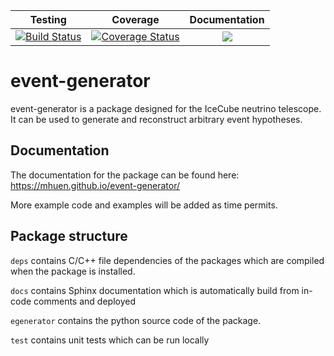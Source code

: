 | Testing | Coverage | Documentation |
| :-----: | :------: | :-----------: |
| [![Build Status](https://travis-ci.org/mhuen/event-generator.svg?branch=master)](https://travis-ci.org/mhuen/event-generator) | [![Coverage Status](https://codecov.io/gh/mhuen/event-generator/branch/master/graph/badge.svg)](https://codecov.io/gh/mhuen/event-generator/branch/master) | [![](https://img.shields.io/badge/docs-stable-blue.svg)](https://mhuen.github.io/event-generator) |

# event-generator
event-generator is a package designed for the IceCube neutrino telescope. It can be used to generate and reconstruct arbitrary event
hypotheses.

## Documentation

The documentation for the package can be found here: <https://mhuen.github.io/event-generator/>

More example code and examples will be added as time permits.

## Package structure

`deps` contains C/C++ file dependencies of the packages which are compiled when
the package is installed.

`docs` contains Sphinx documentation which is automatically build from in-code 
comments and deployed

`egenerator` contains the python source code of the package.

`test` contains unit tests which can be run locally

